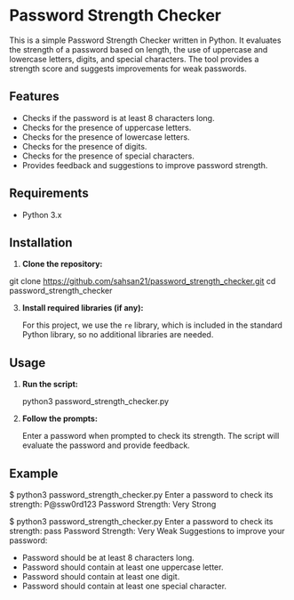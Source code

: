 # Password Strength Checker

This is a simple Password Strength Checker written in Python. It evaluates the strength of a password based on length, the use of uppercase and lowercase letters, digits, and special characters. The tool provides a strength score and suggests improvements for weak passwords.

## Features

- Checks if the password is at least 8 characters long.
- Checks for the presence of uppercase letters.
- Checks for the presence of lowercase letters.
- Checks for the presence of digits.
- Checks for the presence of special characters.
- Provides feedback and suggestions to improve password strength.

## Requirements

- Python 3.x

## Installation

1. **Clone the repository:**

git clone https://github.com/sahsan21/password_strength_checker.git
cd password_strength_checker
 
  

3. **Install required libraries (if any):**

    For this project, we use the `re` library, which is included in the standard Python library, so no additional libraries are needed.

## Usage

1. **Run the script:**

    python3 password_strength_checker.py
   

2. **Follow the prompts:**

    Enter a password when prompted to check its strength. The script will evaluate the password and provide feedback.


## Example

$ python3 password_strength_checker.py
Enter a password to check its strength: P@ssw0rd123
Password Strength: Very Strong

$ python3 password_strength_checker.py
Enter a password to check its strength: pass
Password Strength: Very Weak
Suggestions to improve your password:
- Password should be at least 8 characters long.
- Password should contain at least one uppercase letter.
- Password should contain at least one digit.
- Password should contain at least one special character.
